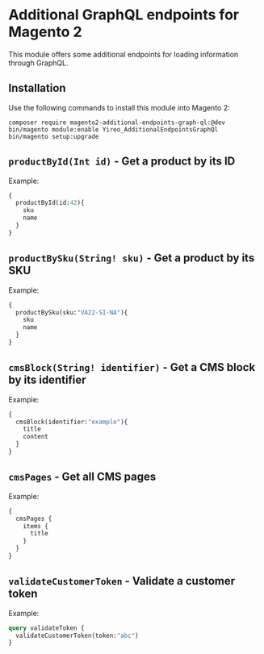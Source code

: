 # Additional GraphQL endpoints for Magento 2
This module offers some additional endpoints for loading information through GraphQL.

## Installation
Use the following commands to install this module into Magento 2:

    composer require magento2-additional-endpoints-graph-ql:@dev
    bin/magento module:enable Yireo_AdditionalEndpointsGraphQl
    bin/magento setup:upgrade

## `productById(Int id)` - Get a product by its ID
Example:
```graphql
{
  productById(id:42){
    sku
    name
  }
}
```

## `productBySku(String! sku)` - Get a product by its SKU
Example:
```graphql
{
  productBySku(sku:"VA22-SI-NA"){
    sku
    name
  }
}
```

## `cmsBlock(String! identifier)` - Get a CMS block by its identifier
Example:
```graphql
{
  cmsBlock(identifier:"example"){
    title
    content
  }
}
```

## `cmsPages` - Get all CMS pages
Example:
```graphql
{
  cmsPages {
    items {
      title
    }
  }
}
```

## `validateCustomerToken` - Validate a customer token
Example:
```graphql
query validateToken {
  validateCustomerToken(token:"abc")
}
```